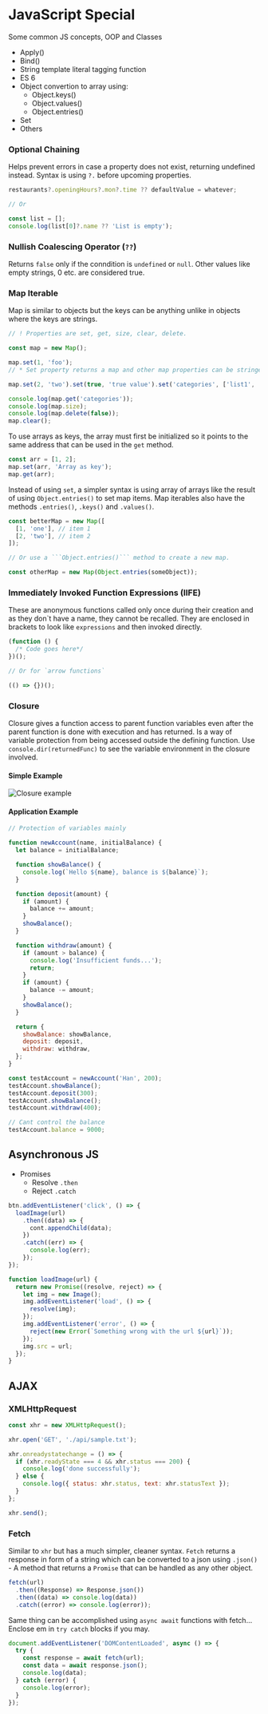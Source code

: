 # JavaScript Special

Some common JS concepts, OOP and Classes

- Apply()
- Bind()
- String template literal tagging function
- ES 6
- Object convertion to array using:
  - Object.keys()
  - Object.values()
  - Object.entries()
- Set
- Others

### Optional Chaining

Helps prevent errors in case a property does not exist, returning undefined instead. Syntax is using `?.` before upcoming properties.

```js
restaurants?.openingHours?.mon?.time ?? defaultValue = whatever;

// Or

const list = [];
console.log(list[0]?.name ?? 'List is empty');

```

### Nullish Coalescing Operator (`??`)

Returns `false` only if the conndition is `undefined` or `null`. Other values like empty strings, 0 etc. are considered true.

### Map Iterable

Map is similar to objects but the keys can be anything unlike in objects where the keys are strings.

```js
// ! Properties are set, get, size, clear, delete.

const map = new Map();

map.set(1, 'foo');
// * Set property returns a map and other map properties can be stringed along as...

map.set(2, 'two').set(true, 'true value').set('categories', ['list1', 'list2']);

console.log(map.get('categories'));
console.log(map.size);
console.log(map.delete(false));
map.clear();
```

To use arrays as keys, the array must first be initialized so it points to the same address that can be used in the `get` method.

```js
const arr = [1, 2];
map.set(arr, 'Array as key');
map.get(arr);
```

Instead of using `set`, a simpler syntax is using array of arrays like the result of using `Object.entries()` to set map items. Map iterables also have the methods `.entries()`, `.keys()` and `.values()`.

````js
const betterMap = new Map([
  [1, 'one'], // item 1
  [2, 'two'], // item 2
]);

// Or use a ```Object.entries()``` method to create a new map.

const otherMap = new Map(Object.entries(someObject));
````

### Immediately Invoked Function Expressions (IIFE)

These are anonymous functions called only once during their creation and as they don\`t have a name, they cannot be recalled. They are enclosed in brackets to look like `expressions` and then invoked directly.

```js
(function () {
  /* Code goes here*/
})();

// Or for `arrow functions`

(() => {})();
```

### Closure

Closure gives a function access to parent function variables even after the parent function is done with execution and has returned.
Is a way of variable protection from being accessed outside the defining function.
Use `console.dir(returnedFunc)` to see the variable environment in the closure involved.

#### Simple Example

![Closure example](images/closure.png)

#### Application Example

```js
// Protection of variables mainly

function newAccount(name, initialBalance) {
  let balance = initialBalance;

  function showBalance() {
    console.log(`Hello ${name}, balance is ${balance}`);
  }

  function deposit(amount) {
    if (amount) {
      balance += amount;
    }
    showBalance();
  }

  function withdraw(amount) {
    if (amount > balance) {
      console.log('Insufficient funds...');
      return;
    }
    if (amount) {
      balance -= amount;
    }
    showBalance();
  }

  return {
    showBalance: showBalance,
    deposit: deposit,
    withdraw: withdraw,
  };
}

const testAccount = newAccount('Han', 200);
testAccount.showBalance();
testAccount.deposit(300);
testAccount.showBalance();
testAccount.withdraw(400);

// Cant control the balance
testAccount.balance = 9000;
```

## Asynchronous JS

- Promises
  - Resolve `.then`
  - Reject `.catch`

```js
btn.addEventListener('click', () => {
  loadImage(url)
    .then((data) => {
      cont.appendChild(data);
    })
    .catch((err) => {
      console.log(err);
    });
});

function loadImage(url) {
  return new Promise((resolve, reject) => {
    let img = new Image();
    img.addEventListener('load', () => {
      resolve(img);
    });
    img.addEventListener('error', () => {
      reject(new Error(`Something wrong with the url ${url}`));
    });
    img.src = url;
  });
}
```

## AJAX

### XMLHttpRequest

```js
const xhr = new XMLHttpRequest();

xhr.open('GET', './api/sample.txt');

xhr.onreadystatechange = () => {
  if (xhr.readyState === 4 && xhr.status === 200) {
    console.log('done successfully');
  } else {
    console.log({ status: xhr.status, text: xhr.statusText });
  }
};

xhr.send();
```

### Fetch

Similar to `xhr` but has a much simpler, cleaner syntax. `Fetch` returns a response in form of a string which can be converted to a json using `.json()` - A method that returns a `Promise` that can be handled as any other object.

```js
fetch(url)
  .then((Response) => Response.json())
  .then((data) => console.log(data))
  .catch((error) => console.log(error));
```

Same thing can be accomplished using `async await` functions with fetch... Enclose em in `try catch` blocks if you may.

```js
document.addEventListener('DOMContentLoaded', async () => {
  try {
    const response = await fetch(url);
    const data = await response.json();
    console.log(data);
  } catch (error) {
    console.log(error);
  }
});
```
